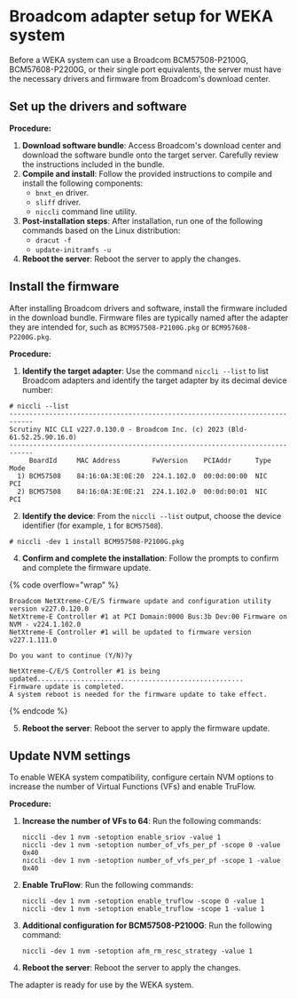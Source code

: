# Broadcom adapter setup for WEKA system

Before a WEKA system can use a Broadcom BCM57508-P2100G, BCM57608-P2200G, or their single port equivalents, the server must have the necessary drivers and firmware from Broadcom's download center.

## **Set up the drivers and software**

**Procedure:**

1. **Download software bundle**: Access Broadcom's download center and download the software bundle onto the target server. Carefully review the instructions included in the bundle.
2. **Compile and install**: Follow the provided instructions to compile and install the following components:
   * `bnxt_en` driver.
   * `sliff` driver.
   * `niccli` command line utility.
3. **Post-installation steps**: After installation, run one of the following commands based on the Linux distribution:
   * `dracut -f`
   * `update-initramfs -u`
4. **Reboot the server**: Reboot the server to apply the changes.

## **Install the firmware**

After installing Broadcom drivers and software, install the firmware included in the download bundle. Firmware files are typically named after the adapter they are intended for, such as `BCM957508-P2100G.pkg` or `BCM957608-P2200G.pkg`.

**Procedure:**

1. **Identify the target adapter**: Use the command `niccli --list` to list Broadcom adapters and identify the target adapter by its decimal device number:

```shell
# niccli --list
----------------------------------------------------------------------------
Scrutiny NIC CLI v227.0.130.0 - Broadcom Inc. (c) 2023 (Bld-61.52.25.90.16.0) 
----------------------------------------------------------------------------
     BoardId     MAC Address        FwVersion    PCIAddr      Type   Mode
  1) BCM57508    84:16:0A:3E:0E:20  224.1.102.0  00:0d:00:00  NIC    PCI
  2) BCM57508    84:16:0A:3E:0E:21  224.1.102.0  00:0d:00:01  NIC    PCI
```

2. **Identify the device**: From the `niccli --list` output, choose the device identifier (for example, `1` for `BCM57508`).

```
# niccli -dev 1 install BCM957508-P2100G.pkg
```

4. **Confirm and complete the installation**: Follow the prompts to confirm and complete the firmware update.

{% code overflow="wrap" %}
```shell
Broadcom NetXtreme-C/E/S firmware update and configuration utility version v227.0.120.0
NetXtreme-E Controller #1 at PCI Domain:0000 Bus:3b Dev:00 Firmware on NVM - v224.1.102.0
NetXtreme-E Controller #1 will be updated to firmware version v227.1.111.0

Do you want to continue (Y/N)?y

NetXtreme-C/E/S Controller #1 is being updated....................................................
Firmware update is completed.
A system reboot is needed for the firmware update to take effect.
```
{% endcode %}

5. **Reboot the server**: Reboot the server to apply the firmware update.

## **Update NVM settings**

To enable WEKA system compatibility, configure certain NVM options to increase the number of Virtual Functions (VFs) and enable TruFlow.

**Procedure:**

1.  **Increase the number of VFs to 64**: Run the following commands:

    ```shell
    niccli -dev 1 nvm -setoption enable_sriov -value 1
    niccli -dev 1 nvm -setoption number_of_vfs_per_pf -scope 0 -value 0x40
    niccli -dev 1 nvm -setoption number_of_vfs_per_pf -scope 1 -value 0x40
    ```
2.  **Enable TruFlow**: Run the following commands:

    ```shell
    niccli -dev 1 nvm -setoption enable_truflow -scope 0 -value 1
    niccli -dev 1 nvm -setoption enable_truflow -scope 1 -value 1
    ```
3.  **Additional configuration for BCM57508-P2100G**: Run the following command:

    ```shell
    niccli -dev 1 nvm -setoption afm_rm_resc_strategy -value 1
    ```
4. **Reboot the server**: Reboot the server to apply the changes.

The adapter is ready for use by the WEKA system.
